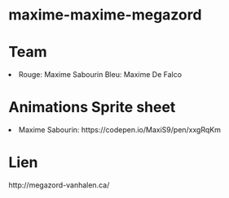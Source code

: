 # maxime-maxime-megazord

<h1>Team</h1>
<li>
Rouge: Maxime Sabourin
Bleu: Maxime De Falco
</li>


<h1>Animations Sprite sheet</h1>
<li>
Maxime Sabourin: https://codepen.io/MaxiS9/pen/xxgRqKm
</li>

<h1>Lien</h1>
<span>http://megazord-vanhalen.ca/</span>
